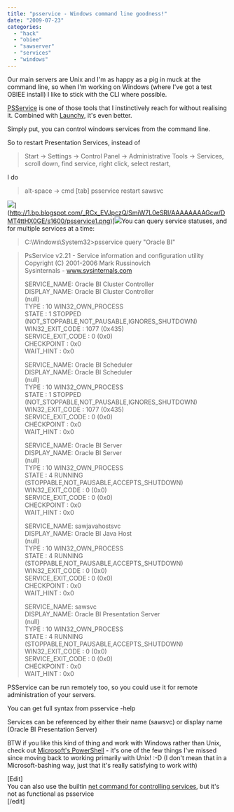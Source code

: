 ```yaml
---
title: "psservice - Windows command line goodness!"
date: "2009-07-23"
categories: 
  - "hack"
  - "obiee"
  - "sawserver"
  - "services"
  - "windows"
---
```


Our main servers are Unix and I'm as happy as a pig in muck at the command line, so when I'm working on Windows (where I've got a test OBIEE install) I like to stick with the CLI where possible.  
  
[PSService](http://technet.microsoft.com/en-us/sysinternals/bb897542.aspx) is one of those tools that I instinctively reach for without realising it. Combined with [Launchy](http://www.launchy.net/), it's even better.  
  
Simply put, you can control windows services from the command line.  
  
So to restart Presentation Services, instead of  

> Start -> Settings -> Control Panel -> Administrative Tools -> Services, scroll down, find service, right click, select restart,  

I do  

> alt-space -> cmd \[tab\] psservice restart sawsvc

![](/images/rnm1978/image_lost.png)](http://1.bp.blogspot.com/_RCx_EVJpczQ/SmiW7L0eSRI/AAAAAAAAGcw/DMT4ttHX0GE/s1600/psservice1.png)[![](/images/rnm1978/psservice2.png)You can query service statuses, and for multiple services at a time:  

> C:\\Windows\\System32>psservice query "Oracle BI"  

> PsService v2.21 - Service information and configuration utility  
> Copyright (C) 2001-2006 Mark Russinovich  
> Sysinternals - www.sysinternals.com  
>   
> SERVICE\_NAME: Oracle BI Cluster Controller  
> DISPLAY\_NAME: Oracle BI Cluster Controller  
> (null)  
> TYPE              : 10 WIN32\_OWN\_PROCESS  
> STATE             : 1  STOPPED  
>                     (NOT\_STOPPABLE,NOT\_PAUSABLE,IGNORES\_SHUTDOWN)  
> WIN32\_EXIT\_CODE   : 1077 (0x435)  
> SERVICE\_EXIT\_CODE : 0  (0x0)  
> CHECKPOINT        : 0x0  
> WAIT\_HINT         : 0x0  
>   
> SERVICE\_NAME: Oracle BI Scheduler  
> DISPLAY\_NAME: Oracle BI Scheduler  
> (null)  
> TYPE              : 10 WIN32\_OWN\_PROCESS  
> STATE             : 1  STOPPED  
>                     (NOT\_STOPPABLE,NOT\_PAUSABLE,IGNORES\_SHUTDOWN)  
> WIN32\_EXIT\_CODE   : 1077 (0x435)  
> SERVICE\_EXIT\_CODE : 0  (0x0)  
> CHECKPOINT        : 0x0  
> WAIT\_HINT         : 0x0  
>   
> SERVICE\_NAME: Oracle BI Server  
> DISPLAY\_NAME: Oracle BI Server  
> (null)  
> TYPE              : 10 WIN32\_OWN\_PROCESS  
> STATE             : 4  RUNNING  
>                     (STOPPABLE,NOT\_PAUSABLE,ACCEPTS\_SHUTDOWN)  
> WIN32\_EXIT\_CODE   : 0  (0x0)  
> SERVICE\_EXIT\_CODE : 0  (0x0)  
> CHECKPOINT        : 0x0  
> WAIT\_HINT         : 0x0  
>   
> SERVICE\_NAME: sawjavahostsvc  
> DISPLAY\_NAME: Oracle BI Java Host  
> (null)  
> TYPE              : 10 WIN32\_OWN\_PROCESS  
> STATE             : 4  RUNNING  
>                     (STOPPABLE,NOT\_PAUSABLE,ACCEPTS\_SHUTDOWN)  
> WIN32\_EXIT\_CODE   : 0  (0x0)  
> SERVICE\_EXIT\_CODE : 0  (0x0)  
> CHECKPOINT        : 0x0  
> WAIT\_HINT         : 0x0  
>   
> SERVICE\_NAME: sawsvc  
> DISPLAY\_NAME: Oracle BI Presentation Server  
> (null)  
> TYPE              : 10 WIN32\_OWN\_PROCESS  
> STATE             : 4  RUNNING  
>                     (STOPPABLE,NOT\_PAUSABLE,ACCEPTS\_SHUTDOWN)  
> WIN32\_EXIT\_CODE   : 0  (0x0)  
> SERVICE\_EXIT\_CODE : 0  (0x0)  
> CHECKPOINT        : 0x0  
> WAIT\_HINT         : 0x0

PSService can be run remotely too, so you could use it for remote administration of your servers.  
  
You can get full syntax from psservice -help  
  
Services can be referenced by either their name (sawsvc) or display name (Oracle BI Presentation Server)  
  
BTW if you like this kind of thing and work with Windows rather than Unix, check out [Microsoft's PowerShell](http://www.microsoft.com/windowsserver2003/technologies/management/powershell/default.mspx) - it's one of the few things I've missed since moving back to working primarily with Unix! :-D (I don't mean that in a Microsoft-bashing way, just that it's really satisfying to work with)  
  
\[Edit\]  
You can also use the builtin [net command for controlling services](http://technet.microsoft.com/en-us/library/cc736564%28WS.10%29.aspx#BKMK_cmd), but it's not as functional as psservice  
\[/edit\]
